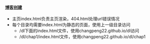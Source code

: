 #### [博客创建](https://www.changpeng22.github.io)

- 主页index.html负责主页渲染，404.html处理url错误情况
- 每个目录均需要index.html为静态的页面，使用上一级目录访问
  - /dl下面的index.html文件，使用changpeng22.github.io/dl访问
  - /dl/chap1/index.html文件，使用changpeng22.github.io/dl/chap1

